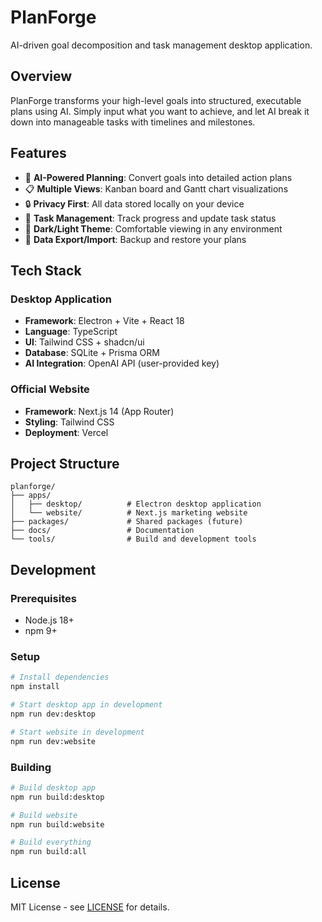 # PlanForge

AI-driven goal decomposition and task management desktop application.

## Overview

PlanForge transforms your high-level goals into structured, executable plans using AI. Simply input what you want to achieve, and let AI break it down into manageable tasks with timelines and milestones.

## Features

- 🤖 **AI-Powered Planning**: Convert goals into detailed action plans
- 📋 **Multiple Views**: Kanban board and Gantt chart visualizations
- 🔒 **Privacy First**: All data stored locally on your device
- 🎯 **Task Management**: Track progress and update task status
- 🌙 **Dark/Light Theme**: Comfortable viewing in any environment
- 💾 **Data Export/Import**: Backup and restore your plans

## Tech Stack

### Desktop Application

- **Framework**: Electron + Vite + React 18
- **Language**: TypeScript
- **UI**: Tailwind CSS + shadcn/ui
- **Database**: SQLite + Prisma ORM
- **AI Integration**: OpenAI API (user-provided key)

### Official Website

- **Framework**: Next.js 14 (App Router)
- **Styling**: Tailwind CSS
- **Deployment**: Vercel

## Project Structure

```
planforge/
├── apps/
│   ├── desktop/          # Electron desktop application
│   └── website/          # Next.js marketing website
├── packages/             # Shared packages (future)
├── docs/                 # Documentation
└── tools/                # Build and development tools
```

## Development

### Prerequisites

- Node.js 18+
- npm 9+

### Setup

```bash
# Install dependencies
npm install

# Start desktop app in development
npm run dev:desktop

# Start website in development
npm run dev:website
```

### Building

```bash
# Build desktop app
npm run build:desktop

# Build website
npm run build:website

# Build everything
npm run build:all
```

## License

MIT License - see [LICENSE](LICENSE) for details.
